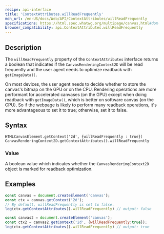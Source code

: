 ```yaml
---
recipe: api-interface
title: 'ContextAttributes.willReadFrequently'
mdn_url: /en-US/docs/Web/API/ContextAttributes/willReadFrequently
specifications: https://html.spec.whatwg.org/multipage/canvas.html#dom-canvasrenderingcontext2dsettings-willreadfrequently
browser_compatibility: api.ContextAttributes.willReadFrequently
---
```


## Description

The `willReadFrequently` property of the `ContextAttributes` interface returns a boolean
that indicates if the `CanvasRenderingContext2D` will be read frequently and the user agent
needs to optimize readback with `getImageData()`. 

On most devices, the user agent needs to decide whether to store the canvas's bitmap on the GPU or
on the CPU. Rendering operations are more performant for accelerated canvases (on the GPU)
except when doing readback with `getImageData()`, which is better on software canvas (on the
CPU). So if the webpage is likely to perform many readback operations, it's more advantageous
to set it to true; otherwise, set it to false.


## Syntax

`HTMLCanvasElement.getContext('2d', {willReadFrequently : true})`
`CanvasRenderingContext2D.getContextAttributes().willReadFrequently`

### Value

A boolean value which indicates whether the `CanvasRenderingContext2D` object is marked for readback
optimization.

## Examples

```js
const canvas = document.createElement('canvas');
const ctx = canvas.getContext('2d');
// By default, willReadFrequently is set to false.
log(ctx.getContextAttributes().willReadFrequently) // output: false

const canvas2 = document.createElement('canvas');
const ctx2 = canvas2.getContext('2d', {willReadFrequently:true});
log(ctx.getContextAttributes().willReadFrequently) // output: true
```

